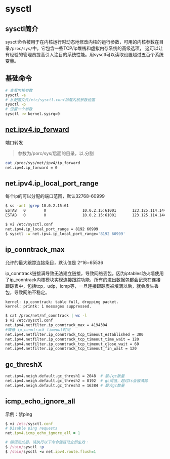 # sysctl



## sysctl简介

sysctl命令被用于在内核运行时动态地修改内核的运行参数，可用的内核参数在目录`/proc/sys/`中。它包含一些TCP/ip堆栈和虚拟内存系统的高级选项， 这可以让有经验的管理员提高引人注目的系统性能。用sysctl可以读取设置超过五百个系统变量。



## 基础命令

```bash
# 查看内核参数
sysctl -a
# 从配置文件/etc/sysctl.conf加载内核参数设置
sysctl -p
# 设置一个参数
sysctl -w kernel.sysrq=0
```



## [net.ipv4.ip_forward](https://links.jianshu.com/go?to=https%3A%2F%2Fwww.kernel.org%2Fdoc%2FDocumentation%2Fnetworking%2Fip-sysctl.txt)

端口转发

> 参数为/porc/sys/后面的目录，以.分割

```bash
cat /proc/sys/net/ipv4/ip_forward
net.ipv4.ip_forward = 0
```



## net.ipv4.ip_local_port_range

每个ip的可以分配的端口范围，默认32768-60999

```bash
$ ss -ant |grep 10.0.2.15:61
ESTAB   0        0                10.0.2.15:61001       123.125.114.144:443  # 本机:61001
ESTAB   0        0                10.0.2.15:61001       123.125.114.144:80
```



```bash
$ vi /etc/sysctl.conf
net.ipv4.ip_local_port_range = 8192 60999
$ sysctl -w net.ipv4.ip_local_port_range='8192 60999'
```



## ip_conntrack_max

允许的最大跟踪连接条目，默认值是 2^16=65536

ip_conntrack链接满导致无法建立链接，导致网络丢包。因为iptables防火墙使用了ip_conntrack内核模块实现连接跟踪功能，所有的进出数据包都会记录在连接跟踪表中，包括tcp，udp，icmp等，一旦连接跟踪表被填满以后，就会发生丢包，导致网络不稳定。

```bash
kernel: ip_conntrack: table full, dropping packet.
kernel: printk: 1 messages suppressed.
```

```bash
$ cat /proc/net/nf_conntrack | wc -l
$ vi /etc/sysctl.conf
net.ipv4.netfilter.ip_conntrack_max = 4194304
#降低 ip_conntrack timeout时间
net.ipv4.netfilter.ip_conntrack_tcp_timeout_established = 300
net.ipv4.netfilter.ip_conntrack_tcp_timeout_time_wait = 120
net.ipv4.netfilter.ip_conntrack_tcp_timeout_close_wait = 60
net.ipv4.netfilter.ip_conntrack_tcp_timeout_fin_wait = 120
```



## gc_threshX

```bash
net.ipv4.neigh.default.gc_thresh1 = 2048  # 最小gc数量
net.ipv4.neigh.default.gc_thresh2 = 8192  # gc阈值，超过5s会被清除
net.ipv4.neigh.default.gc_thresh3 = 16384 # 最大gc数量
```



## icmp_echo_ignore_all

示例：禁ping

```ruby
$ vi /etc/sysctl.conf
# Disable ping requests
net.ipv4.icmp_echo_ignore_all = 1

# 编辑完成后，请执行以下命令使变动立即生效：
$ /sbin/sysctl -p
$ /sbin/sysctl -w net.ipv4.route.flush=1
```